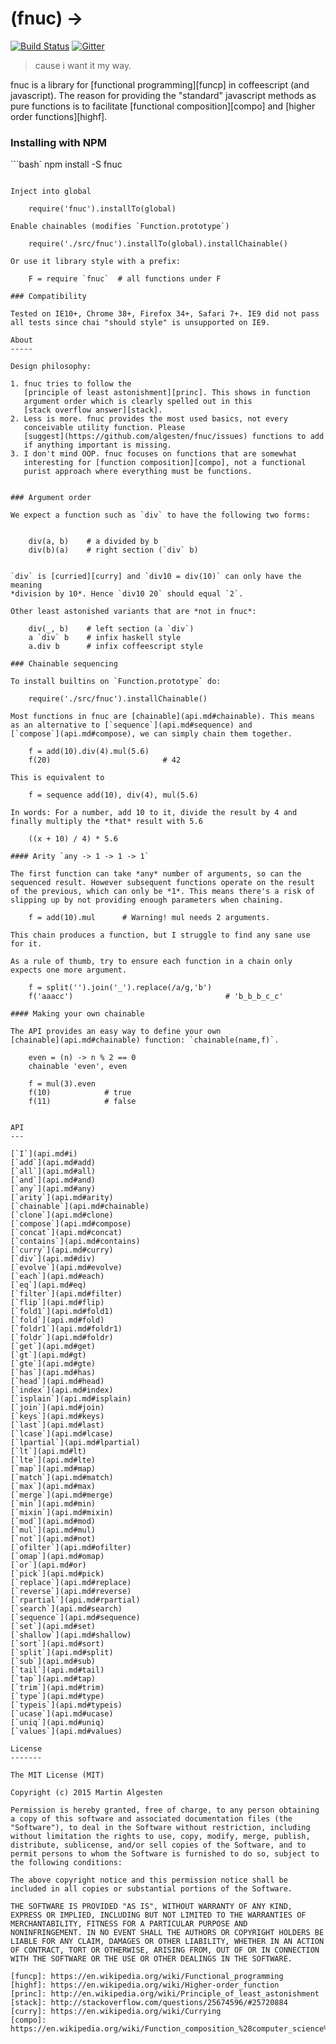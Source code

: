 (fnuc) ->
=========

[![Build Status](https://travis-ci.org/algesten/fnuc.svg)](https://travis-ci.org/algesten/fnuc) [![Gitter](https://d378bf3rn661mp.cloudfront.net/gitter.svg)](https://gitter.im/algesten/fnuc)

> cause i want it my way.

fnuc is a library for [functional programming][funcp] in coffeescript
(and javascript). The reason for providing the "standard" javascript
methods as pure functions is to facilitate
[functional composition][compo] and [higher order functions][highf].

### Installing with NPM

```bash`
npm install -S fnuc
```

Inject into global

    require('fnuc').installTo(global)

Enable chainables (modifies `Function.prototype`)

    require('./src/fnuc').installTo(global).installChainable()

Or use it library style with a prefix:

    F = require `fnuc`  # all functions under F

### Compatibility

Tested on IE10+, Chrome 38+, Firefox 34+, Safari 7+. IE9 did not pass
all tests since chai "should style" is unsupported on IE9.

About
-----

Design philosophy:

1. fnuc tries to follow the
   [principle of least astonishment][princ]. This shows in function
   argument order which is clearly spelled out in this
   [stack overflow answer][stack].
2. Less is more. fnuc provides the most used basics, not every
   conceivable utility function. Please
   [suggest](https://github.com/algesten/fnuc/issues) functions to add
   if anything important is missing.
3. I don't mind OOP. fnuc focuses on functions that are somewhat
   interesting for [function composition][compo], not a functional
   purist approach where everything must be functions.


### Argument order

We expect a function such as `div` to have the following two forms:


    div(a, b)    # a divided by b
    div(b)(a)    # right section (`div` b)


`div` is [curried][curry] and `div10 = div(10)` can only have the meaning
*division by 10*. Hence `div10 20` should equal `2`.

Other least astonished variants that are *not in fnuc*:

    div(_, b)    # left section (a `div`)
    a `div` b    # infix haskell style
    a.div b      # infix coffeescript style

### Chainable sequencing

To install builtins on `Function.prototype` do:

    require('./src/fnuc').installChainable()

Most functions in fnuc are [chainable](api.md#chainable). This means
as an alternative to [`sequence`](api.md#sequence) and
[`compose`](api.md#compose), we can simply chain them together.

    f = add(10).div(4).mul(5.6)
    f(20)                         # 42

This is equivalent to

    f = sequence add(10), div(4), mul(5.6)

In words: For a number, add 10 to it, divide the result by 4 and
finally multiply the *that* result with 5.6

    ((x + 10) / 4) * 5.6

#### Arity `any -> 1 -> 1 -> 1`

The first function can take *any* number of arguments, so can the
sequenced result. However subsequent functions operate on the result
of the previous, which can only be *1*. This means there's a risk of
slipping up by not providing enough parameters when chaining.

    f = add(10).mul      # Warning! mul needs 2 arguments.

This chain produces a function, but I struggle to find any sane use
for it.

As a rule of thumb, try to ensure each function in a chain only
expects one more argument.

    f = split('').join('_').replace(/a/g,'b')
    f('aaacc')                                  # 'b_b_b_c_c'

#### Making your own chainable

The API provides an easy way to define your own
[chainable](api.md#chainable) function: `chainable(name,f)`.

    even = (n) -> n % 2 == 0
    chainable 'even', even

    f = mul(3).even
    f(10)            # true
    f(11)            # false


API
---

[`I`](api.md#i)
[`add`](api.md#add)
[`all`](api.md#all)
[`and`](api.md#and)
[`any`](api.md#any)
[`arity`](api.md#arity)
[`chainable`](api.md#chainable)
[`clone`](api.md#clone)
[`compose`](api.md#compose)
[`concat`](api.md#concat)
[`contains`](api.md#contains)
[`curry`](api.md#curry)
[`div`](api.md#div)
[`evolve`](api.md#evolve)
[`each`](api.md#each)
[`eq`](api.md#eq)
[`filter`](api.md#filter)
[`flip`](api.md#flip)
[`fold1`](api.md#fold1)
[`fold`](api.md#fold)
[`foldr1`](api.md#foldr1)
[`foldr`](api.md#foldr)
[`get`](api.md#get)
[`gt`](api.md#gt)
[`gte`](api.md#gte)
[`has`](api.md#has)
[`head`](api.md#head)
[`index`](api.md#index)
[`isplain`](api.md#isplain)
[`join`](api.md#join)
[`keys`](api.md#keys)
[`last`](api.md#last)
[`lcase`](api.md#lcase)
[`lpartial`](api.md#lpartial)
[`lt`](api.md#lt)
[`lte`](api.md#lte)
[`map`](api.md#map)
[`match`](api.md#match)
[`max`](api.md#max)
[`merge`](api.md#merge)
[`min`](api.md#min)
[`mixin`](api.md#mixin)
[`mod`](api.md#mod)
[`mul`](api.md#mul)
[`not`](api.md#not)
[`ofilter`](api.md#ofilter)
[`omap`](api.md#omap)
[`or`](api.md#or)
[`pick`](api.md#pick)
[`replace`](api.md#replace)
[`reverse`](api.md#reverse)
[`rpartial`](api.md#rpartial)
[`search`](api.md#search)
[`sequence`](api.md#sequence)
[`set`](api.md#set)
[`shallow`](api.md#shallow)
[`sort`](api.md#sort)
[`split`](api.md#split)
[`sub`](api.md#sub)
[`tail`](api.md#tail)
[`tap`](api.md#tap)
[`trim`](api.md#trim)
[`type`](api.md#type)
[`typeis`](api.md#typeis)
[`ucase`](api.md#ucase)
[`uniq`](api.md#uniq)
[`values`](api.md#values)

License
-------

The MIT License (MIT)

Copyright (c) 2015 Martin Algesten

Permission is hereby granted, free of charge, to any person obtaining
a copy of this software and associated documentation files (the
"Software"), to deal in the Software without restriction, including
without limitation the rights to use, copy, modify, merge, publish,
distribute, sublicense, and/or sell copies of the Software, and to
permit persons to whom the Software is furnished to do so, subject to
the following conditions:

The above copyright notice and this permission notice shall be
included in all copies or substantial portions of the Software.

THE SOFTWARE IS PROVIDED "AS IS", WITHOUT WARRANTY OF ANY KIND,
EXPRESS OR IMPLIED, INCLUDING BUT NOT LIMITED TO THE WARRANTIES OF
MERCHANTABILITY, FITNESS FOR A PARTICULAR PURPOSE AND
NONINFRINGEMENT. IN NO EVENT SHALL THE AUTHORS OR COPYRIGHT HOLDERS BE
LIABLE FOR ANY CLAIM, DAMAGES OR OTHER LIABILITY, WHETHER IN AN ACTION
OF CONTRACT, TORT OR OTHERWISE, ARISING FROM, OUT OF OR IN CONNECTION
WITH THE SOFTWARE OR THE USE OR OTHER DEALINGS IN THE SOFTWARE.

[funcp]: https://en.wikipedia.org/wiki/Functional_programming
[highf]: https://en.wikipedia.org/wiki/Higher-order_function
[princ]: http://en.wikipedia.org/wiki/Principle_of_least_astonishment
[stack]: http://stackoverflow.com/questions/25674596/#25720884
[curry]: https://en.wikipedia.org/wiki/Currying
[compo]: https://en.wikipedia.org/wiki/Function_composition_%28computer_science%29
